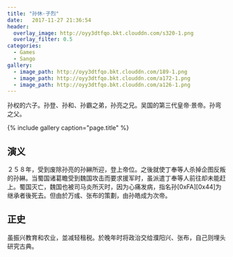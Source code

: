 ```yaml
---
title: "孙休·子烈"
date:   2017-11-27 21:36:54
header:
  overlay_image: http://oyy3dtfqo.bkt.clouddn.com/s320-1.png
  overlay_filter: 0.5
categories:
  - Games
  - Sango
gallery:
  - image_path: http://oyy3dtfqo.bkt.clouddn.com/189-1.png
  - image_path: http://oyy3dtfqo.bkt.clouddn.com/a172-1.png
  - image_path: http://oyy3dtfqo.bkt.clouddn.com/a126-1.png
---
```


孙权的六子。孙登、孙和、孙霸之弟，孙亮之兄。吴国的第三代皇帝·景帝。孙弯之父。

{% include gallery caption="page.title" %}

## 演义

２５８年，受到废除孙亮的孙綝所迎，登上帝位。之後就使丁奉等人杀掉企图反叛的孙綝。当蜀国诸葛瞻受到魏国攻击而要求援军时，虽派遣丁奉等人前往却未能赶上。蜀国灭亡，魏国也被司马炎所灭时，因为心痛发病，指名孙[0xFA][0x44]为继承者後死去。但由於万彧、张布的策劃，由孙皓成为次帝。

## 正史

虽振兴教育和农业，並减轻租税。於晚年时将政治交给濮阳兴、张布，自己则埋头研究古典。